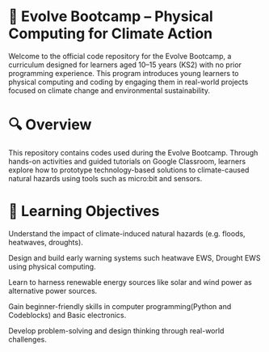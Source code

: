 # 🌱 Evolve Bootcamp – Physical Computing for Climate Action
Welcome to the official code repository for the Evolve Bootcamp, a curriculum designed for learners aged 10–15 years (KS2) with no prior programming experience. This program introduces young learners to physical computing and coding by engaging them in real-world projects focused on climate change and environmental sustainability.

# 🔍 Overview
This repository contains codes used during the Evolve Bootcamp. 
Through hands-on activities and guided tutorials on Google Classroom, learners explore how to prototype technology-based solutions to climate-caused natural hazards using tools such as micro:bit and sensors.

# 🎯 Learning Objectives
Understand the impact of climate-induced natural hazards (e.g. floods, heatwaves, droughts).

Design and build early warning systems such heatwave EWS, Drought EWS using physical computing.

Learn to harness renewable energy sources like solar and wind power as alternative power sources.

Gain beginner-friendly skills in computer programming(Python and Codeblocks) and Basic electronics.

Develop problem-solving and design thinking through real-world challenges.


